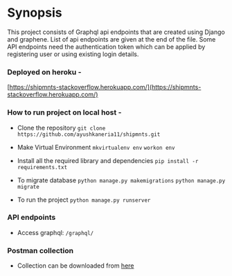 # Synopsis
This project consists of Graphql api endpoints that are created using Django and graphene. List of api endpoints are given at the end of the file. 
Some API endpoints need the authentication token which can be applied by registering user or using existing login details.

### Deployed on heroku -
[https://shipmnts-stackoverflow.herokuapp.com/](https://shipmnts-stackoverflow.herokuapp.com/)

### How to run project on local host -
- Clone the repository
`git clone https://github.com/ayushkaneria11/shipmnts.git`

- Make Virtual Environment
`mkvirtualenv env`
`workon env`

- Install all the required library and dependencies
`pip install -r requirements.txt`

- To migrate database
`python manage.py makemigrations`
`python manage.py migrate`

- To run the project
`python manage.py runserver`


### API endpoints
- Access graphql: `/graphql/`

### Postman collection
- Collection can be downloaded from [here](https://documenter.getpostman.com/view/15265774/UVJcjwMv#56508d88-d65d-4dc7-ad7d-bc0acb1ba7f6)
